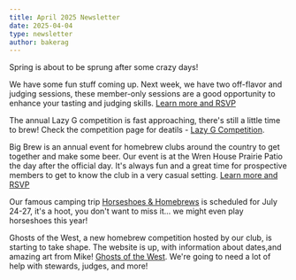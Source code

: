 ```yaml
---
title: April 2025 Newsletter
date: 2025-04-04
type: newsletter
author: bakerag
---
```


Spring is about to be sprung after some crazy days!

We have some fun stuff coming up. Next week, we have two off-flavor and judging sessions,
these member-only sessions are a good opportunity to enhance your tasting and judging skills.
[Learn more and RSVP](https://forms.gle/qHghET69wkJhysdh8)

The annual Lazy G competition is fast approaching, there's still a little time to
brew! Check the competition page for deatils - [Lazy G Competition](/lazy-g-club-only-competition).

Big Brew is an annual event for homebrew clubs around the country to get together and make some
beer. Our event is at the Wren House Prairie Patio the day after the official day. It's always fun
and a great time for prospective members to get to know the club in a very
casual setting. [Learn more and RSVP](/events/2025-05-brewday)

Our famous camping trip [Horseshoes & Homebrews](/events/2025-07-horseshoesAndHomebrews) is scheduled for July 24-27, it's a hoot, you don't
want to miss it... we might even play horseshoes this year!

Ghosts of the West, a new homebrew competition hosted by our club, is starting to take shape. The
website is up, with information about dates,and amazing art from Mike! [Ghosts of the West](/ghosts-of-the-west).
We're going to need a lot of help with stewards, judges, and more!

